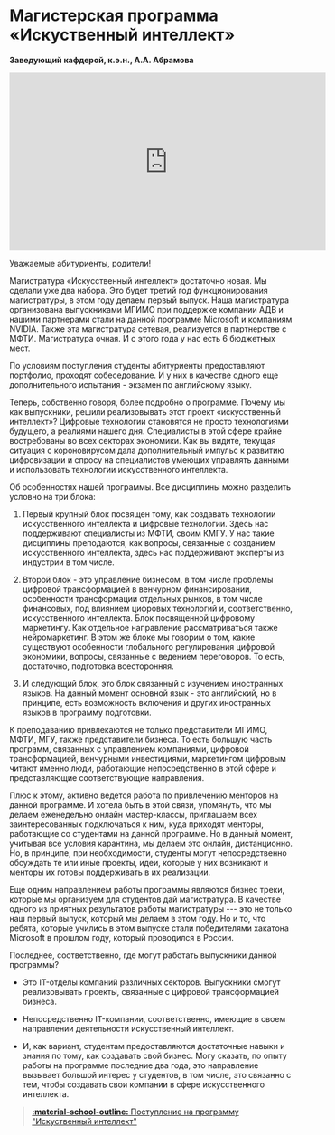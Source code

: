 # Магистерская программа «Искуственный интеллект»

**Заведующий кафдерой, к.э.н., А.А. Абрамова**

<iframe width="560" height="315" src="https://www.youtube.com/embed/OQmBr603Z6A" frameborder="0" allow="accelerometer; autoplay; encrypted-media; gyroscope; picture-in-picture" allowfullscreen></iframe>

Уважаемые абитуриенты, родители!

Магистратура «Искусственный интеллект» достаточно новая. Мы сделали уже
два набора. Это будет третий год функционирования магистратуры, в этом
году делаем первый выпуск. Наша магистратура  организована выпускниками МГИМО при поддержке компании АДВ и нашими партнерами стали на данной программе Microsoft и компаниям NVIDIA. Также эта магистратура сетевая,
реализуется в партнерстве с МФТИ. Магистратура очная. И с этого года у
нас есть 6 бюджетных мест.

По условиям поступления студенты абитуриенты предоставляют портфолио,
проходят собеседование. И у них в качестве одного еще дополнительного
испытания - экзамен по английскому языку.

Теперь, собственно говоря, более подробно о программе. Почему мы как
выпускники, решили реализовывать этот проект «искусственный интеллект»?
Цифровые технологии становятся не просто технологиями будущего, а
реалиями нашего дня. Специалисты в этой сфере крайне востребованы во
всех секторах экономики. Как вы видите, текущая ситуация с короновирусом
дала дополнительный импульс к развитию цифровизации и спросу на
специалистов умеющих управлять данными и использовать технологии
искусственного интеллекта.

Об особенностях нашей программы. Все дисциплины можно разделить условно
на три блока:

1.  Первый крупный блок посвящен тому, как создавать технологии
    искусственного интеллекта и цифровые технологии. Здесь нас
    поддерживают специалисты из МФТИ, своим КМГУ. У нас такие дисциплины
    преподаются, как вопросы, связанные с созданием искусственного
    интеллекта, здесь нас поддерживают эксперты из индустрии в том
    числе.

2.  Второй блок - это управление бизнесом, в том числе проблемы
    цифровой трансформацией в венчурном финансировании, особенности
    трансформации отдельных рынков, в том числе финансовых, под влиянием
    цифровых технологий и, соответственно, искусственного интеллекта.
    Блок посвященной цифровому маркетингу. Как отдельное направление
    рассматриваться также нейромаркетинг. В этом же блоке мы говорим о
    том, какие существуют особенности глобального регулирования цифровой
    экономики, вопросы, связанные с ведением переговоров. То есть,
    достаточно, подготовка всесторонняя.

3.  И следующий блок, это блок связанный с изучением иностранных языков.
    На данный момент основной язык - это английский, но в принципе,
    есть возможность включения и других иностранных языков в программу
    подготовки.

К преподаванию привлекаются не только представители МГИМО, МФТИ, МГУ,
также представители бизнеса. То есть большую часть программ, связанных с
управлением компаниями, цифровой трансформацией, венчурными
инвестициями, маркетингом цифровым читают именно люди, работающие
непосредственно в этой сфере и представляющие соответствующие
направления.

Плюс к этому, активно ведется работа по привлечению менторов на данной
программе. И хотела быть в этой связи, упомянуть, что мы делаем
еженедельно онлайн мастер-классы, приглашаем всех заинтересованных
подключаться к ним, куда приходят менторы, работающие со студентами на
данной программе. Но в данный момент, учитывая все условия карантина, мы
делаем это онлайн, дистанционно. Но, в принципе, при необходимости,
студенты могут непосредственно обсуждать те или иные проекты, идеи,
которые у них возникают и менторы их готовы поддерживать в их
реализации.

Еще одним направлением работы программы являются бизнес треки, которые
мы организуем для студентов дай магистратура. В качестве одного из
приятных результатов работы магистратуры --- это не только наш первый
выпуск, который мы делаем в этом году. Но и то, что ребята, которые
учились в этом выпуске стали победителями хакатона Microsoft в прошлом
году, который проводился в России.

Последнее, соответственно, где могут работать выпускники данной
программы?

-   Это IT-отделы компаний различных секторов. Выпускники смогут
    реализовывать проекты, связанные с цифровой трансформацией бизнеса.

-   Непосредственно IT-компании, соответственно, имеющие в своем
    направлении деятельности искусственный интеллект.

-   И, как вариант, студентам предоставляются достаточные навыки и
    знания по тому, как создавать свой бизнес. Могу сказать, по опыту
    работы на программе последние два года, это направление вызывает
    большой интерес у студентов, в том числе, это связанно с тем, чтобы
    создавать свои компании в сфере искусственного интеллекта.

> [**:material-school-outline:** Поступление на программу "Искуственный интеллект"](https://ai.mgimo.ru)
